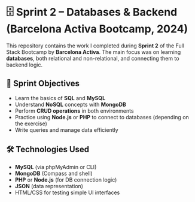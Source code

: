 # 🗄️ Sprint 2 – Databases & Backend (Barcelona Activa Bootcamp, 2024)

This repository contains the work I completed during **Sprint 2** of the Full Stack Bootcamp by **Barcelona Activa**. The main focus was on learning **databases**, both relational and non-relational, and connecting them to backend logic.

## 🎯 Sprint Objectives

- Learn the basics of **SQL** and **MySQL**
- Understand **NoSQL** concepts with **MongoDB**
- Perform **CRUD operations** in both environments
- Practice using **Node.js** or **PHP** to connect to databases (depending on the exercise)
- Write queries and manage data efficiently

## 🛠️ Technologies Used

- **MySQL** (via phpMyAdmin or CLI)
- **MongoDB** (Compass and shell)
- **PHP** or **Node.js** (for DB connection logic)
- **JSON** (data representation)
- HTML/CSS for testing simple UI interfaces
